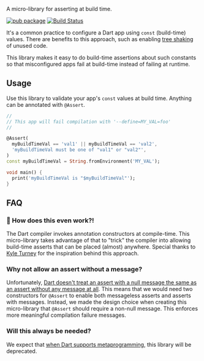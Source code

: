 A micro-library for asserting at build time.

[![pub package](https://img.shields.io/pub/v/global_assert.svg)](https://pub.dev/packages/global_assert)
[![Build Status](https://github.com/cmc5788/global_assert/workflows/build/badge.svg)](https://github.com/cmc5788/global_assert/actions)

It's a common practice to configure a Dart app using `const` (build-time) values. There are benefits to this approach, such as enabling [tree shaking](https://github.com/dart-lang/sdk/issues/33920) of unused code.

This library makes it easy to do build-time assertions about such constants so that misconfigured apps fail at build-time instead of failing at runtime.

## Usage

Use this library to validate your app's `const` values at build time. Anything can be annotated with `@Assert`.

```dart
//
// This app will fail compilation with '--define=MY_VAL=foo'
//

@Assert(
  myBuildTimeVal == 'val1' || myBuildTimeVal == 'val2',
  'myBuildTimeVal must be one of "val1" or "val2"',
)
const myBuildTimeVal = String.fromEnvironment('MY_VAL');

void main() {
  print('myBuildTimeVal is "$myBuildTimeVal"');
}
```

## FAQ

### 🤔 How does this even work?!

The Dart compiler invokes annotation constructors at compile-time. This micro-library takes advantage of that to "trick" the compiler into allowing build-time asserts that can be placed (almost) anywhere. Special thanks to [Kyle Turney](https://github.com/kturney) for the inspiration behind this approach.

### Why not allow an assert without a message?

Unfortunately, [Dart doesn't treat an assert with a null message the same as an assert without any message at all](https://github.com/dart-lang/sdk/issues/47994). This means that we would need two constructors for `@Assert` to enable both messageless asserts and asserts with messages. Instead, we made the design choice when creating this micro-library that `@Assert` should require a non-null message. This enforces more meaningful compilation failure messages.

### Will this always be needed?

We expect that [when Dart supports metaprogramming](https://github.com/dart-lang/language/issues/1565), this library will be deprecated.
